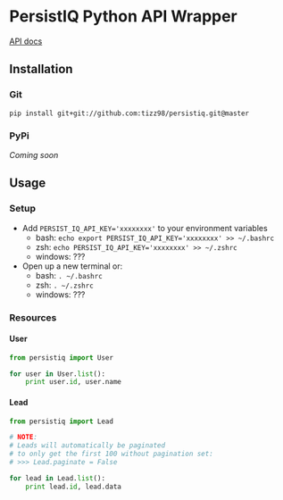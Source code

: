 # PersistIQ Python API Wrapper
[API docs](http://apidocs.persistiq.com/)

## Installation
### Git
`pip install git+git://github.com:tizz98/persistiq.git@master`

### PyPi
_Coming soon_

## Usage
### Setup
- Add `PERSIST_IQ_API_KEY='xxxxxxxx'` to your environment variables
    - bash: `echo export PERSIST_IQ_API_KEY='xxxxxxxx' >> ~/.bashrc`
    - zsh: `echo PERSIST_IQ_API_KEY='xxxxxxxx' >> ~/.zshrc`
    - windows: ???
- Open up a new terminal or:
    - bash: `. ~/.bashrc`
    - zsh: `. ~/.zshrc`
    - windows: ???

### Resources
#### User
```python
from persistiq import User

for user in User.list():
    print user.id, user.name
```

#### Lead
```python
from persistiq import Lead

# NOTE:
# Leads will automatically be paginated
# to only get the first 100 without pagination set:
# >>> Lead.paginate = False

for lead in Lead.list():
    print lead.id, lead.data
```
